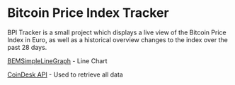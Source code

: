 # Bitcoin Price Index Tracker

BPI Tracker is a small project which displays a live view of the Bitcoin Price Index in Euro, as well as a historical overview changes to the index over the past 28 days.


[BEMSimpleLineGraph](https://github.com/Boris-Em/BEMSimpleLineGraph) - Line Chart

[CoinDesk API](http://www.coindesk.com/api/) - Used to retrieve all data
